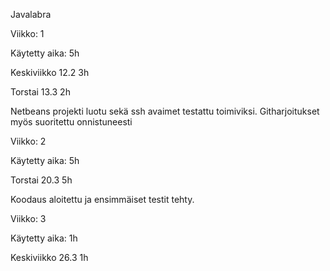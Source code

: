 ﻿Javalabra

Viikko: 1

Käytetty aika: 5h

Keskiviikko 12.2 3h

Torstai 13.3 2h

Netbeans projekti luotu sekä ssh avaimet testattu toimiviksi.
Githarjoitukset myös suoritettu onnistuneesti

Viikko: 2

Käytetty aika: 5h

Torstai 20.3 5h

Koodaus aloitettu ja ensimmäiset testit tehty.

Viikko: 3

Käytetty aika: 1h

Keskiviikko 26.3 1h
